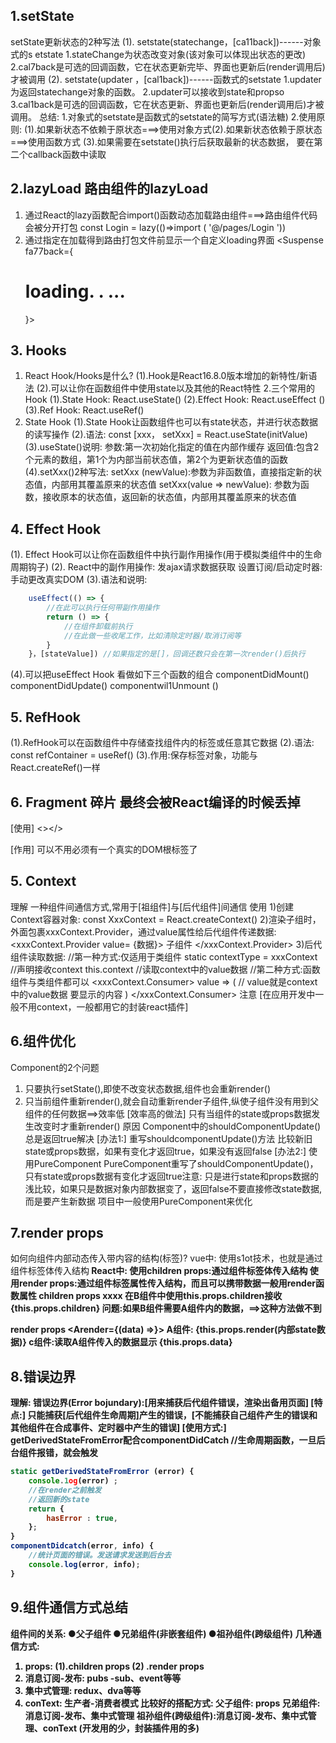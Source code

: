 ## 1.setState 
setState更新状态的2种写法
    (1). setstate(statechange，[ca11back])------对象式的s etstate
        1.stateChange为状态改变对象(该对象可以体现出状态的更改)
        2.cal7back是可选的回调函数，它在状态更新完毕、界面也更新后(render调用后)才被调用
    (2). setstate(updater ，[cal1back])------函数式的setstate
        1.updater为返回statechange对象的函数。
        2.updater可以接收到state和propso
        3.cal1back是可选的回调函数，它在状态更新、界面也更新后(render调用后)才被调用。
总结:
    1.对象式的setstate是函数式的setstate的简写方式(语法糖)
    2.使用原则:
        (1).如果新状态不依赖于原状态===>使用对象方式(2).如果新状态依赖于原状态===>使用函数方式
        (3).如果需要在setstate()执行后获取最新的状态数据，
        要在第二个callback函数中读取


## 2.lazyLoad 路由组件的lazyLoad
1. 通过React的lazy函数配合import()函数动态加载路由组件===>路由组件代码会被分开打包
    const Login = lazy(()=>import ( '@/pages/Login '))
2. 通过<Suspense>指定在加载得到路由打包文件前显示一个自定义loading界面
    <Suspense fa77back={<h1>loading. . ...</h1>}>
        <Switch>
            <Route path=" /xxx" component={Xxxx}/><Redirect to=" / login"/>
        </Switch>
    </Suspense>

## 3. Hooks
1. React Hook/Hooks是什么?
    (1).Hook是React16.8.0版本增加的新特性/新语法
    (2).可以让你在函数组件中使用state以及其他的React特性
2.三个常用的Hook
    (1).State Hook: React.useState()
    (2).Effect Hook: React.useEffect ()
    (3).Ref Hook: React.useRef()
3. State Hook
    (1).State Hook让函数组件也可以有state状态，并进行状态数据的读写操作
    (2).语法: const [xxx， setXxx] = React.useState(initValue)
    (3).useState()说明:
        参数:第一次初始化指定的值在内部作缓存
        返回值:包含2个元素的数组，第1个为内部当前状态值，第2个为更新状态值的函数
    (4).setXxx()2种写法:
        setXxx (newValue):参数为非函数值，直接指定新的状态值，内部用其覆盖原来的状态值
        setXxx(value => newValue): 参数为函数，接收原本的状态值，返回新的状态值，内部用其覆盖原来的状态值


## 4. Effect Hook
(1). Effect Hook可以让你在函数组件中执行副作用操作(用于模拟类组件中的生命周期钩子)
(2). React中的副作用操作:
    发ajax请求数据获取
    设置订阅/启动定时器:
    手动更改真实DOM
(3).语法和说明:
```javascript
    useEffect(() => {
        //在此可以执行任何带副作用操作
        return () => { 
            //在组件卸载前执行
            //在此做一些收尾工作，比如清除定时器/取消订阅等
        }
    }，[stateValue]) //如果指定的是[]，回调还数只会在第一次render()后执行
```
(4).可以把useEffect Hook 看做如下三个函数的组合
    componentDidMount()
    componentDidUpdate()
    componentwil1Unmount ()



## 5. RefHook
(1).RefHook可以在函数组件中存储查找组件内的标签或任意其它数据
(2).语法: const refContainer = useRef()
(3).作用:保存标签对象，功能与React.createRef()一样


## 6. Fragment 碎片 最终会被React编译的时候丢掉
[使用]
<Fragment><Fragment>
<></>

[作用]
可以不用必须有一个真实的DOM根标签了


## 5. Context
理解
一种组件间通信方式,常用于[祖组件]与[后代组件]间通信
使用
1)创建Context容器对象:
    const XxxContext = React.createContext()
2)渲染子组时，外面包裹xxxContext.Provider，通过value属性给后代组件传递数据:
    <xxxContext.Provider value= {数据}>
        子组件
    </xxxContext.Provider>
3)后代组件读取数据:
    //第一种方式:仅适用于类组件
        static contextType = xxxContext
        //声明接收context
        this.context //读取context中的value数据
    //第二种方式:函数组件与类组件都可以
        <xxxContext.Consumer>
            value => ( // value就是context中的value数据
                要显示的内容
            )
        </xxxContext.Consumer>
注意
[在应用开发中一般不用context，一般都用它的封装react插件]



## 6.组件优化
Component的2个问题
1. 只要执行setState(),即使不改变状态数据,组件也会重新render()
2. 只当前组件重新render(),就会自动重新render子组件,纵使子组件没有用到父组件的任何数据==>效率低
[效率高的做法]
只有当组件的state或props数据发生改变时才重新render()
原因
Component中的shouldComponentUpdate()总是返回true解决
[办法1:]
重写shouldcomponentUpdate()方法
比较新旧state或props数据，如果有变化才返回true，如果没有返回false
[办法2:]
使用PureComponent
PureComponent重写了shouldComponentUpdate()，只有state或props数据有变化才返回true注意:
只是进行state和props数据的浅比较，如果只是数据对象内部数据变了，返回false不要直接修改state数据,而是要产生新数据
项目中一般使用PureComponent来优化


## 7.render props
如何向组件内部动态传入带内容的结构(标签)?
    vue中:
        使用s1ot技术，也就是通过组件标签体传入结构<A><B/></A>
    React中:
        使用children props:通过组件标签体传入结构
        使用render props:通过组件标签属性传入结构，而且可以携带数据一般用render函数属性
children props
<A>
    <B>xxxx</B>
</A>
在B组件中使用this.props.children接收
{this.props.children}
问题:如果B组件需要A组件内的数据，==>这种方法做不到

render props
<Arender={(data) =><c data={data}></C>}></A>
A组件: {this.props.render(内部state数据)}
c组件:读取A组件传入的数据显示 {this.props.data}


## 8.错误边界
理解:
错误边界(Error bojundary):[用来捕获后代组件错误，渲染出备用页面]
[特点:]
只能捕获[后代组件生命周期]产生的错误，[不能捕获自己组件产生的错误和其他组件在合成事件、定时器中产生的错误]
[使用方式:]
getDerivedStateFromError配合componentDidCatch
//生命周期函数，一旦后台组件报错，就会触发
```javascript
static getDerivedStateFromError (error) {
    console.1og(error) ;
    //在render之前触发
    //返回新的state
    return {
        hasError : true,
    };
}
componentDidcatch(error, info) {
    //统计页面的错误。发送请求发送到后台去
    console.log(error, info);
}
```


## 9.组件通信方式总结
组件间的关系:
    ●父子组件
    ●兄弟组件(非嵌套组件)
    ●祖孙组件(跨级组件)
几种通信方式:
1. props:
    (1).children props
    (2) .render props
2. 消息订阅-发布:
    pubs -sub、event等等
3. 集中式管理:
    redux、dva等等
4. conText:
    生产者-消费者模式
比较好的搭配方式:
    父子组件: props
    兄弟组件:消息订阅-发布、集中式管理
    祖孙组件(跨级组件):消息订阅-发布、集中式管理、conText (开发用的少，封装插件用的多)


